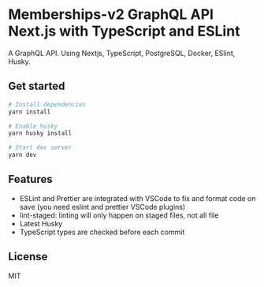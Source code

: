 # Memberships-v2 GraphQL API Next.js with TypeScript and ESLint

A GraphQL API. Using Nextjs, TypeScript, PostgreSQL, Docker, ESlint, Husky.

## Get started

```sh
# Install dependencies
yarn install

# Enable husky
yarn husky install

# Start dev server
yarn dev
```

## Features

- ESLint and Prettier are integrated with VSCode to fix and format code on save (you need eslint and prettier VSCode plugins)
- lint-staged: linting will only happen on staged files, not all file
- Latest Husky
- TypeScript types are checked before each commit

## License

MIT
